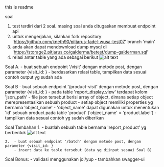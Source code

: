 this is readme

soal

1. test terdiri dari 2 soal. masing soal anda ditugaskan membuat endpoint api
2. untuk mengerjakan, silahkan fork repository 'https://github.com/kneth90/pitjarus-fadel-wusa-test07' branch 'main'
3. anda akan dapat mendownload dump mysql di 'https://storage2.pitjarus.co/galderma/betest/dump-galderman.sql'
4. relasi antar table yang ada sebagai berikut
![alt text](https://storage2.pitjarus.co/galderma/betest/relasi-table.png "Relasi Table")

Soal A.
    - buat sebuah endpoint '/visit' dengan metode post, dengan parameter {visit_id: }
    - berdasarkan relasi table, tampilkan data sesuai contoh output yg sudah ada

Soal B
    - buat sebuah endpoint '/product-visit' dengan metode post, dengan parameter {visit_id: }
    - pada table 'report_display_view' terdapat kolom 'json_path'
    - file json tersebut berisi array of object, dimana setiap object merepresentasikan sebuah product
    - setiap object memiliki properties yg bernama 'object_name'
    - 'object_name' dapat digunakan untuk menentukan 'id' sebuah product pada table 'product' ('object_name' = 'product.label')
    - tampilkan data sesuai contoh yg sudah diberikan

Soal Tambahan
    1. - buatlah sebuah table bernama 'report_product' yg berbentuk
    ![alt text](https://storage2.pitjarus.co/galderma/betest/table%20report_product.png "Report Product")

    2.  - buat sebuah endpoint '/batch' dengan metode post, dengan parameter {visit_id: }
        - insert data ke table tersebut (data yg diinput sesuai Soal B)


Soal Bonus:
    - validasi menggunakan joi/yup
    - tambahkan swagger-ui
        